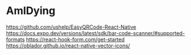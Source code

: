 # AmIDying

https://github.com/ushelp/EasyQRCode-React-Native
https://docs.expo.dev/versions/latest/sdk/bar-code-scanner/#supported-formats
https://react-hook-form.com/get-started
https://oblador.github.io/react-native-vector-icons/
